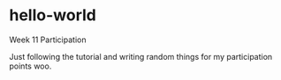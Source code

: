 # hello-world
Week 11 Participation

Just following the tutorial and writing random things for my participation points woo.
